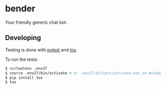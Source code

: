 # bender #

Your friendly generic chat bot.


## Developing ##

Testing is done with [pytest](http://pytest.org/latest/) and 
[tox](http://tox.readthedocs.org/en/latest/).

To run the tests:

```bash
$ virtualenv .env27
$ source .env27/bin/activate # or .env27\Scripts\activate.bat on Windows
$ pip install tox
$ tox
```